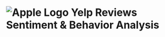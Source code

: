 # ![Apple Logo](https://images.unsplash.com/photo-1615725802642-936d9aade2ba?q=80&w=1932&auto=format&fit=crop&ixlib=rb-4.0.3&ixid=M3wxMjA3fDB8MHxwaG90by1wYWdlfHx8fGVufDB8fHx8fA%3D%3D) Yelp Reviews Sentiment & Behavior Analysis 
